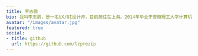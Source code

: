 ```yaml
---
title: 李志鹏
bio: 我叫李志鹏，是一名UX/UI设计师，目前居住在上海。2014年毕业于安徽理工大学计算机专业，已有5年的设计和产品相关经验。
avatar: "/images/avatar.jpg"
featured: true
social:
- title: github
  url: https://github.com/lzprezip
---
```

